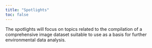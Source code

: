 ```yaml
---
title: "Spotlights"
toc: false
---
```


The spotlights will focus on topics related to the compilation of a comprehensive image dataset suitable to use as a basis for further environmental data analysis.

<!--more-->
